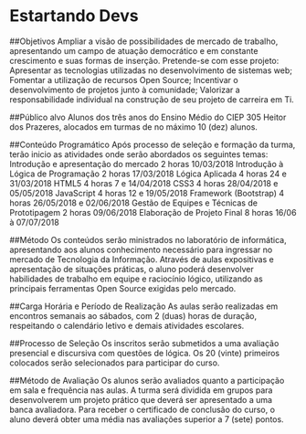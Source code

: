 # Estartando Devs

##Objetivos
Ampliar a visão de possibilidades de mercado de trabalho, apresentando um campo de atuação democrático e em constante crescimento e suas formas de inserção. Pretende-se com esse projeto:
Apresentar as tecnologias utilizadas no desenvolvimento de sistemas web;
Fomentar a utilização de recursos Open Source;
Incentivar o desenvolvimento de projetos junto à comunidade;
Valorizar a responsabilidade individual na construção de seu projeto de carreira em Ti.

##Público alvo
Alunos dos três anos do Ensino Médio do CIEP 305 Heitor dos Prazeres, alocados em turmas de no máximo 10 (dez) alunos.

##Conteúdo Programático
Após processo de seleção e formação da turma, terão inicio as atividades onde serão abordados os seguintes temas:
Introdução e apresentação do mercado
2 horas
10/03/2018
Introdução à Lógica de Programação
2 horas
17/03/2018
Lógica Aplicada
4 horas
24 e 31/03/2018
HTML5 
4 horas
7 e 14/04/2018
CSS3
4 horas
28/04/2018 e 05/05/2018
JavaScript
4 horas
12 e 19/05/2018
Framework (Bootstrap)
4 horas
26/05/2018 e 02/06/2018
Gestão de Equipes e Técnicas de Prototipagem
2 horas
09/06/2018
Elaboração de Projeto Final
8 horas
16/06 à 07/07/2018

##Método
Os conteúdos serão ministrados no laboratório de informática, apresentando aos alunos conhecimento necessário para ingressar no mercado de Tecnologia da Informação. Através de aulas expositivas e apresentação de situações práticas, o aluno poderá desenvolver habilidades de trabalho em equipe e raciocínio lógico, utilizando as principais ferramentas Open Source exigidas pelo mercado.

##Carga Horária e Período de Realização
As aulas serão realizadas em encontros semanais ao sábados,  com 2 (duas) horas de duração, respeitando o calendário letivo e demais atividades escolares.

##Processo de Seleção
Os inscritos serão submetidos a uma avaliação presencial e discursiva com questões de lógica. Os 20 (vinte) primeiros colocados serão selecionados para participar do curso.

##Método de Avaliação
Os alunos serão avaliados quanto a participação em sala e frequência nas aulas. A turma será dividida em grupos para desenvolverem um projeto prático que deverá ser apresentado a uma banca avaliadora.  Para receber o certificado de conclusão do curso, o aluno deverá obter uma média nas avaliações superior a 7 (sete) pontos.
